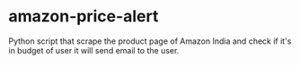 # amazon-price-alert
Python script that scrape the product page of Amazon India and check if it's in budget of user it will send email to the user.
